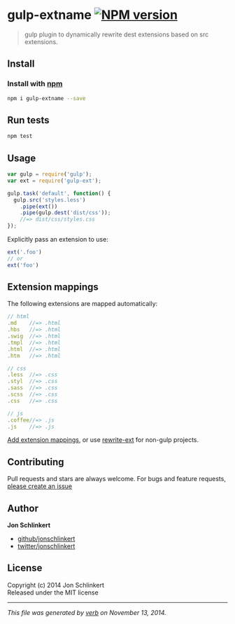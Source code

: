 # gulp-extname [![NPM version](https://badge.fury.io/js/gulp-extname.svg)](http://badge.fury.io/js/gulp-extname)

> gulp plugin to dynamically rewrite dest extensions based on src extensions.

## Install
### Install with [npm](npmjs.org)

```bash
npm i gulp-extname --save
```

## Run tests

```bash
npm test
```

## Usage

```js
var gulp = require('gulp');
var ext = require('gulp-ext');

gulp.task('default', function() {
  gulp.src('styles.less')
    .pipe(ext())
    .pipe(gulp.dest('dist/css'));
    //=> dist/css/styles.css
});
```

Explicitly pass an extension to use:

```js
ext('.foo')
// or
ext('foo')
```

## Extension mappings

The following extensions are mapped automatically:

```js
// html
.md    //=> .html
.hbs   //=> .html
.swig  //=> .html
.tmpl  //=> .html
.html  //=> .html
.htm   //=> .html

// css
.less  //=> .css
.styl  //=> .css
.sass  //=> .css
.scss  //=> .css
.css   //=> .css

// js
.coffee//=> .js
.js    //=> .js
```

[Add extension mappings](https://github.com/jonschlinkert/ext-map), or use [rewrite-ext](https://github.com/jonschlinkert/rewrite-ext) for non-gulp projects.

## Contributing
Pull requests and stars are always welcome. For bugs and feature requests, [please create an issue](https://github.com/jonschlinkert/gulp-extname/issues)

## Author

**Jon Schlinkert**
 
+ [github/jonschlinkert](https://github.com/jonschlinkert)
+ [twitter/jonschlinkert](http://twitter.com/jonschlinkert) 

## License
Copyright (c) 2014 Jon Schlinkert  
Released under the MIT license

***

_This file was generated by [verb](https://github.com/assemble/verb) on November 13, 2014._